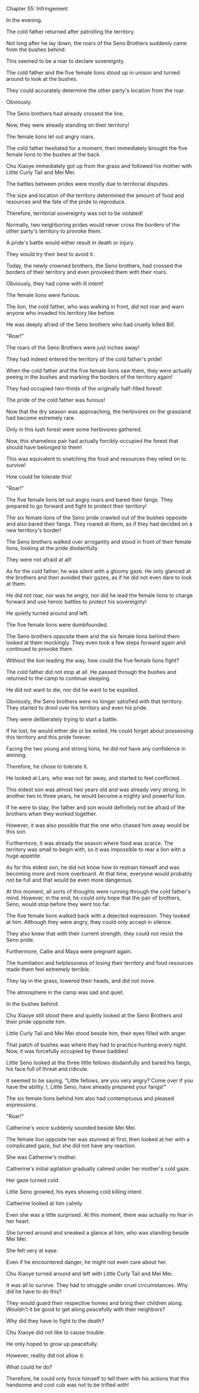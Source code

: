 Chapter 55: Infringement

In the evening.

The cold father returned after patrolling the territory.

Not long after he lay down, the roars of the Seno Brothers suddenly came from the bushes behind.

This seemed to be a roar to declare sovereignty.

The cold father and the five female lions stood up in unison and turned around to look at the bushes.

They could accurately determine the other party's location from the roar.

Obviously.

The Seno brothers had already crossed the line.

Now, they were already standing on their territory\!

The female lions let out angry roars.

The cold father hesitated for a moment, then immediately brought the five female lions to the bushes at the back.

Chu Xiaoye immediately got up from the grass and followed his mother with Little Curly Tail and Mei Mei.

The battles between prides were mostly due to territorial disputes.

The size and location of the territory determined the amount of food and resources and the fate of the pride to reproduce.

Therefore, territorial sovereignty was not to be violated\!

Normally, two neighboring prides would never cross the borders of the other party's territory to provoke them.

A pride's battle would either result in death or injury.

They would try their best to avoid it.

Today, the newly crowned brothers, the Seno brothers, had crossed the borders of their territory and even provoked them with their roars.

Obviously, they had come with ill intent\!

The female lions were furious.

The lion, the cold father, who was walking in front, did not roar and warn anyone who invaded his territory like before.

He was deeply afraid of the Seno brothers who had cruelly killed Bill.

"Roar\!"

The roars of the Seno Brothers were just inches away\!

They had indeed entered the territory of the cold father's pride\!

When the cold father and the five female lions saw them, they were actually peeing in the bushes and marking the borders of the territory again\!

They had occupied two-thirds of the originally half-filled forest\!

The pride of the cold father was furious\!

Now that the dry season was approaching, the herbivores on the grassland had become extremely rare.

Only in this lush forest were some herbivores gathered.

Now, this shameless pair had actually forcibly occupied the forest that should have belonged to them\!

This was equivalent to snatching the food and resources they relied on to survive\!

How could he tolerate this\!

"Roar\!"

The five female lions let out angry roars and bared their fangs. They prepared to go forward and fight to protect their territory\!

The six female lions of the Seno pride crawled out of the bushes opposite and also bared their fangs. They roared at them, as if they had decided on a new territory's border\!

The Seno brothers walked over arrogantly and stood in front of their female lions, looking at the pride disdainfully.

They were not afraid at all\!

As for the cold father, he was silent with a gloomy gaze. He only glanced at the brothers and then avoided their gazes, as if he did not even dare to look at them.

He did not roar, nor was he angry, nor did he lead the female lions to charge forward and use heroic battles to protect his sovereignty\!

He quietly turned around and left.

The five female lions were dumbfounded.

The Seno brothers opposite them and the six female lions behind them looked at them mockingly. They even took a few steps forward again and continued to provoke them.

Without the lion leading the way, how could the five female lions fight?

The cold father did not stop at all. He passed through the bushes and returned to the camp to continue sleeping.

He did not want to die, nor did he want to be expelled.

Obviously, the Seno brothers were no longer satisfied with that territory. They started to drool over his territory and even his pride.

They were deliberately trying to start a battle.

If he lost, he would either die or be exiled. He could forget about possessing this territory and this pride forever.

Facing the two young and strong lions, he did not have any confidence in winning.

Therefore, he chose to tolerate it.

He looked at Lars, who was not far away, and started to feel conflicted.

This eldest son was almost two years old and was already very strong. In another two to three years, he would become a mighty and powerful lion.

If he were to stay, the father and son would definitely not be afraid of the brothers when they worked together.

However, it was also possible that the one who chased him away would be this son.

Furthermore, it was already the season where food was scarce. The territory was small to begin with, so it was impossible to rear a lion with a huge appetite.

As for this eldest son, he did not know how to restrain himself and was becoming more and more overboard. At that time, everyone would probably not be full and that would be even more dangerous.

At this moment, all sorts of thoughts were running through the cold father's mind. However, in the end, he could only hope that the pair of brothers, Seno, would stop before they went too far.

The five female lions walked back with a dejected expression. They looked at him. Although they were angry, they could only accept in silence.

They also knew that with their current strength, they could not resist the Seno pride.

Furthermore, Callie and Maya were pregnant again.

The humiliation and helplessness of losing their territory and food resources made them feel extremely terrible.

They lay in the grass, lowered their heads, and did not move.

The atmosphere in the camp was sad and quiet.

In the bushes behind.

Chu Xiaoye still stood there and quietly looked at the Seno Brothers and their pride opposite him.

Little Curly Tail and Mei Mei stood beside him, their eyes filled with anger.

That patch of bushes was where they had to practice hunting every night. Now, it was forcefully occupied by these baddies\!

Little Seno looked at the three little fellows disdainfully and bared his fangs, his face full of threat and ridicule.

It seemed to be saying, "Little fellows, are you very angry? Come over if you have the ability. I, Little Seno, have already prepared your fangs\!"

The six female lions behind him also had contemptuous and pleased expressions.

"Roar\!"

Catherine's voice suddenly sounded beside Mei Mei.

The female lion opposite her was stunned at first, then looked at her with a complicated gaze, but she did not have any reaction.

She was Catherine's mother.

Catherine's initial agitation gradually calmed under her mother's cold gaze.

Her gaze turned cold.

Little Seno growled, his eyes showing cold killing intent.

Catherine looked at him calmly.

Even she was a little surprised. At this moment, there was actually no fear in her heart.

She turned around and sneaked a glance at him, who was standing beside Mei Mei.

She felt very at ease.

Even if he encountered danger, he might not even care about her.

Chu Xiaoye turned around and left with Little Curly Tail and Mei Mei.

It was all to survive. They had to struggle under cruel circumstances. Why did he have to do this?

They would guard their respective homes and bring their children along. Wouldn't it be good to get along peacefully with their neighbors?

Why did they have to fight to the death?

Chu Xiaoye did not like to cause trouble.

He only hoped to grow up peacefully.

However, reality did not allow it.

What could he do?

Therefore, he could only force himself to tell them with his actions that this handsome and cool cub was not to be trifled with\!